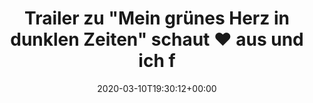 ---
retweeted: false
source: <a href="http://www.samruston.co.uk" rel="nofollow">Flamingo for Android</a>
entities:
  hashtags: []
  symbols: []
  user_mentions: []
  urls:
  - url: https://t.co/rH9AOx5Kro
    expanded_url: https://youtu.be/n_Xn_Gej1Ds
    display_url: youtu.be/n_Xn_Gej1Ds
    indices:
    - '105'
    - '128'
display_text_range:
- '0'
- '128'
favorite_count: '0'
id_str: '1237460765277392896'
truncated: false
retweet_count: '0'
id: '1237460765277392896'
possibly_sensitive: false
created_at: Tue Mar 10 19:30:12 +0000 2020
favorited: false
full_text: "Trailer zu \"Mein grünes Herz in dunklen Zeiten\" schaut ♥️ aus und ich
  finde ihn in keinem Kino mehr. \U0001F62D"
lang: de
quote_url: https://youtu.be/n_Xn_Gej1Ds
tags:
- pesos/twitter
date: '2020-03-10T19:30:12+00:00'
src: https://twitter.com/bascht/status/1237460765277392896
original_url: https://twitter.com/bascht/status/1237460765277392896
type: twitter_tweet
text: "Trailer zu \"Mein grünes Herz in dunklen Zeiten\" schaut ♥️ aus und ich finde
  ihn in keinem Kino mehr. \U0001F62D"
title: Trailer zu "Mein grünes Herz in dunklen Zeiten" schaut ♥️ aus und ich f

---